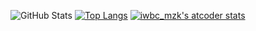 

![GitHub Stats](https://github-readme-stats.vercel.app/api?username=kyo1941&count_private=true&show_icons=true)
[![Top Langs](https://github-readme-stats.vercel.app/api/top-langs/?username=kyo1941&layout=compact&count_private=false&show_icons=true&show_icons=true)](https://github.com/anuraghazra/github-readme-stats)
[![iwbc_mzk's atcoder stats](https://atcoder-readme-stats.vercel.app/stats/kyo1941?width=450&height=200)](https://AtCoder/kyo1941/)
